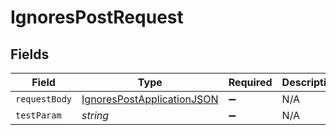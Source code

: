 # IgnoresPostRequest


## Fields

| Field                                                                               | Type                                                                                | Required                                                                            | Description                                                                         |
| ----------------------------------------------------------------------------------- | ----------------------------------------------------------------------------------- | ----------------------------------------------------------------------------------- | ----------------------------------------------------------------------------------- |
| `requestBody`                                                                       | [IgnoresPostApplicationJSON](../../models/operations/ignorespostapplicationjson.md) | :heavy_minus_sign:                                                                  | N/A                                                                                 |
| `testParam`                                                                         | *string*                                                                            | :heavy_minus_sign:                                                                  | N/A                                                                                 |